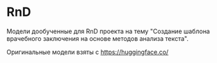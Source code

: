 # RnD

Модели дообученные для RnD проекта на тему "Создание шаблона врачебного заключения на основе методов анализа текста".

Оригинальные модели взяты с https://huggingface.co/
